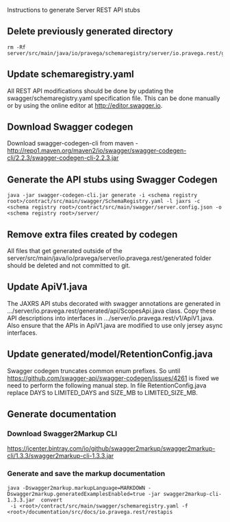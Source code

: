 <!--
Copyright (c) Dell Inc., or its subsidiaries. All Rights Reserved.

Licensed under the Apache License, Version 2.0 (the "License");
you may not use this file except in compliance with the License.
You may obtain a copy of the License at

    http://www.apache.org/licenses/LICENSE-2.0
-->
Instructions to generate Server REST API stubs

## Delete previously generated directory
```
rm -Rf server/src/main/java/io/pravega/schemaregistry/server/io.pravega.rest/generated
```

## Update schemaregistry.yaml
All REST API modifications should be done by updating the swagger/schemaregistry.yaml specification file.
This can be done manually or by using the online editor at http://editor.swagger.io.

## Download Swagger codegen
Download swagger-codegen-cli from maven - http://repo1.maven.org/maven2/io/swagger/swagger-codegen-cli/2.2.3/swagger-codegen-cli-2.2.3.jar

## Generate the API stubs using Swagger Codegen
```
java -jar swagger-codegen-cli.jar generate -i <schema registry root>/contract/src/main/swagger/SchemaRegistry.yaml -l jaxrs -c <schema registry root>/contract/src/main/swagger/server.config.json -o <schema registry root>/server/
```

## Remove extra files created by codegen
All files that get generated outside of the server/src/main/java/io/pravega/server/io.pravega.rest/generated folder should be deleted and not committed to git.

## Update ApiV1.java
The JAXRS API stubs decorated with swagger annotations are generated in .../server/io.pravega.rest/generated/api/ScopesApi.java class.
Copy these API descriptions into interfaces in .../server/io.pravega.rest/v1/ApiV1.java. Also ensure that the APIs in ApiV1.java are modified to use only jersey async interfaces.

## Update generated/model/RetentionConfig.java
Swagger codegen truncates common enum prefixes. So until https://github.com/swagger-api/swagger-codegen/issues/4261 is fixed we need to perform the following manual step.
In file RetentionConfig.java replace DAYS to LIMITED_DAYS and SIZE_MB to LIMITED_SIZE_MB.

## Generate documentation
### Download Swagger2Markup CLI
https://jcenter.bintray.com/io/github/swagger2markup/swagger2markup-cli/1.3.3/swagger2markup-cli-1.3.3.jar

### Generate and save the markup documentation
```
java -Dswagger2markup.markupLanguage=MARKDOWN -Dswagger2markup.generatedExamplesEnabled=true -jar swagger2markup-cli-1.3.3.jar  convert
 -i <root>/contract/src/main/swagger/schemaregistry.yaml -f <root>/documentation/src/docs/io.pravega.rest/restapis
```
